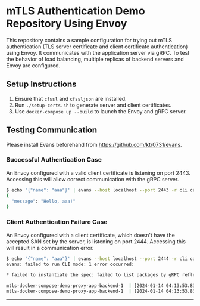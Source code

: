# mTLS Authentication Demo Repository Using Envoy

This repository contains a sample configuration for trying out mTLS authentication (TLS server certificate and client certificate authentication) using Envoy. It communicates with the application server via gRPC. To test the behavior of load balancing, multiple replicas of backend servers and Envoy are configured.

## Setup Instructions

1. Ensure that `cfssl` and `cfssljson` are installed.
2. Run `./setup-certs.sh` to generate server and client certificates.
3. Use `docker-compose up --build` to launch the Envoy and gRPC server.

## Testing Communication

Please install Evans beforehand from <https://github.com/ktr0731/evans>.

### Successful Authentication Case

An Envoy configured with a valid client certificate is listening on port 2443. Accessing this will allow correct communication with the gRPC server.

```bash
$ echo '{"name": "aaa"}' | evans --host localhost --port 2443 -r cli call SayHello
{
  "message": "Hello, aaa!"
}
```

### Client Authentication Failure Case

An Envoy configured with a client certificate, which doesn't have the accepted SAN set by the server, is listening on port 2444. Accessing this will result in a communication error.

```bash
$ echo '{"name": "aaa"}' | evans --host localhost --port 2444 -r cli call SayHello
evans: failed to run CLI mode: 1 error occurred:

* failed to instantiate the spec: failed to list packages by gRPC reflection: failed to list services from reflection enabled gRPC server: rpc error: code = Unavailable desc = connection error: desc = "error reading server preface: EOF"
```

```bash
mtls-docker-compose-demo-proxy-app-backend-1  | [2024-01-14 04:13:53.836][30][debug][connection] [source/extensions/transport_sockets/tls/cert_validator/default_validator.cc:248] verify cert failed: SAN matcher
mtls-docker-compose-demo-proxy-app-backend-1  | [2024-01-14 04:13:53.837][30][debug][connection] [source/extensions/transport_sockets/tls/ssl_socket.cc:241] [Tags: "ConnectionId":"2"] remote address:172.20.0.4:58824,TLS_error:|268435581:SSL routines:OPENSSL_internal:CERTIFICATE_VERIFY_FAILED:TLS_error_end
```

---
